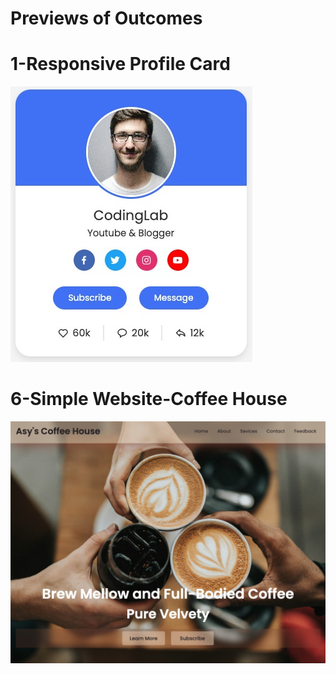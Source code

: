 # Previews of Outcomes

# 1-Responsive Profile Card
![project](/50%20html-css%20projects/1-Responsive%20Profile%20Card/responsive-profile-card.jpg)
# 6-Simple Website-Coffee House
![project](/50%20html-css%20projects/0-Screen%20Shots/Asy%20Coffee%20House.jpeg)